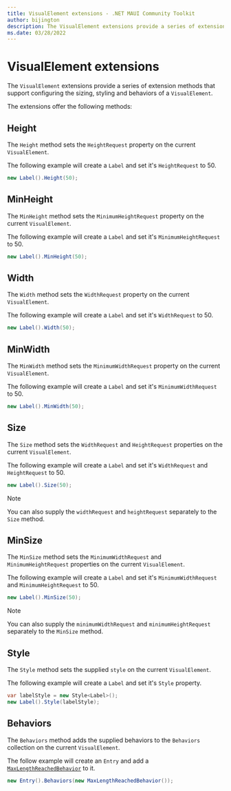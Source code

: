 ```yaml
---
title: VisualElement extensions - .NET MAUI Community Toolkit
author: bijington
description: The VisualElement extensions provide a series of extension methods that support configuring the sizing, styling and behaviors of a VisualElement.
ms.date: 03/28/2022
---
```


# VisualElement extensions

The `VisualElement` extensions provide a series of extension methods that support configuring the sizing, styling and behaviors of a `VisualElement`.

The extensions offer the following methods:

## Height

The `Height` method sets the `HeightRequest` property on the current `VisualElement`.

The following example will create a `Label` and set it's `HeightRequest` to 50.

```csharp
new Label().Height(50);
```

## MinHeight

The `MinHeight` method sets the `MinimumHeightRequest` property on the current `VisualElement`.

The following example will create a `Label` and set it's `MinimumHeightRequest` to 50.

```csharp
new Label().MinHeight(50);
```

## Width

The `Width` method sets the `WidthRequest` property on the current `VisualElement`.

The following example will create a `Label` and set it's `WidthRequest` to 50.

```csharp
new Label().Width(50);
```

## MinWidth

The `MinWidth` method sets the `MinimumWidthRequest` property on the current `VisualElement`.

The following example will create a `Label` and set it's `MinimumWidthRequest` to 50.

```csharp
new Label().MinWidth(50);
```

## Size

The `Size` method sets the `WidthRequest` and `HeightRequest` properties on the current `VisualElement`.

The following example will create a `Label` and set it's `WidthRequest` and `HeightRequest` to 50.

```csharp
new Label().Size(50);
```

> [!NOTE]
> You can also supply the `widthRequest` and `heightRequest` separately to the `Size` method.

## MinSize

The `MinSize` method sets the `MinimumWidthRequest` and `MinimumHeightRequest` properties on the current `VisualElement`.

The following example will create a `Label` and set it's `MinimumWidthRequest` and `MinimumHeightRequest` to 50.

```csharp
new Label().MinSize(50);
```

> [!NOTE]
> You can also supply the `minimumWidthRequest` and `minimumHeightRequest` separately to the `MinSize` method.

## Style

The `Style` method sets the supplied `style` on the current `VisualElement`.

The following example will create a `Label` and set it's `Style` property.

```csharp
var labelStyle = new Style<Label>();
new Label().Style(labelStyle);
```

## Behaviors

The `Behaviors` method adds the supplied behaviors to the `Behaviors` collection on the current `VisualElement`.

The follow example will create an `Entry` and add a [`MaxLengthReachedBehavior`](../../behaviors/maximum-length-reached-behavior.md) to it.

```csharp
new Entry().Behaviors(new MaxLengthReachedBehavior());
```